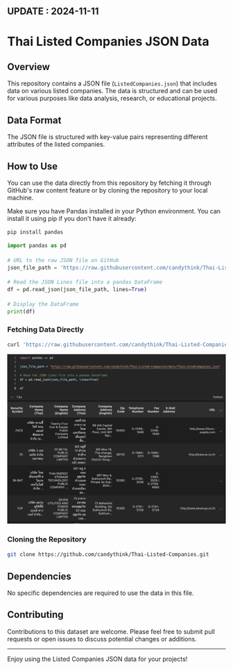 ## UPDATE : 2024-11-11
# Thai Listed Companies JSON Data

## Overview
This repository contains a JSON file (`ListedCompanies.json`) that includes data on various listed companies. The data is structured and can be used for various purposes like data analysis, research, or educational projects.

## Data Format
The  JSON file is structured with key-value pairs representing different attributes of the listed companies.

## How to Use
You can use the data directly from this repository by fetching it through GitHub's raw content feature or by cloning the repository to your local machine.

Make sure you have Pandas installed in your Python environment. You can install it using pip if you don't have it already:
```bash
pip install pandas
```
```python
import pandas as pd

# URL to the raw JSON file on GitHub
json_file_path = 'https://raw.githubusercontent.com/candythink/Thai-Listed-Companies/main/ThaiListedCompanies.json'

# Read the JSON Lines file into a pandas DataFrame
df = pd.read_json(json_file_path, lines=True)

# Display the DataFrame
print(df)
```

### Fetching Data Directly
```bash
curl 'https://raw.githubusercontent.com/candythink/Thai-Listed-Companies/main/ThaiListedCompanies.json' 
```

![sample](https://raw.githubusercontent.com/candythink/Thai-Listed-Companies/sample-pic/pics/sample1.png)

### Cloning the Repository
```bash
git clone https://github.com/candythink/Thai-Listed-Companies.git
```

## Dependencies
No specific dependencies are required to use the data in this file.

## Contributing
Contributions to this dataset are welcome. Please feel free to submit pull requests or open issues to discuss potential changes or additions.

---

Enjoy using the Listed Companies JSON data for your projects!
